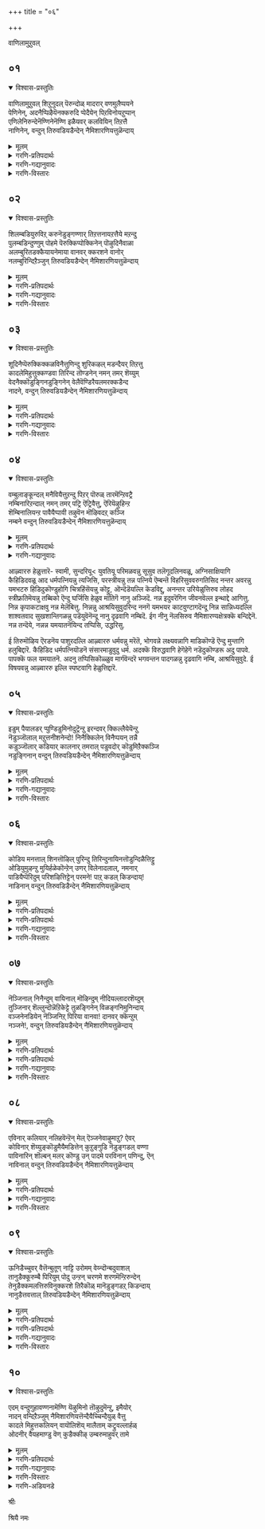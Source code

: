 +++
title = "०६"

+++

वाणिलामुऱुवल्

## ०१
<details open><summary>विश्वास-प्रस्तुतिः</summary>

वाणिलामुऱुवल् शिऱुनुदल् पॆरुन्दोळ् मादरार् वणमुलैप्पयने  
पेणिनेन्, अदनैप्पिऴैयॆनक्करुदि प्पेदैयेन् पिऱविनोयऱुप्पान्  
एणिलेनिरुन्देनॆण्णिनेनॆण्णि इळैयवर् कलवियिन् तिऱत्तै  
नाणिनेन्, वन्दुन् तिरुवडियडैन्देन् नैमिशारणियत्तुळॆन्दाय्
</details>

<details><summary>मूलम्</summary>

वाणिलामुऱुवल् शिऱुनुदल् पॆरुन्दोळ् मादरार् वणमुलैप्पयने  
पेणिनेन्, अदनैप्पिऴैयॆनक्करुदि प्पेदैयेन् पिऱविनोयऱुप्पान्  
एणिलेनिरुन्देनॆण्णिनेनॆण्णि इळैयवर् कलवियिन् तिऱत्तै  
नाणिनेन्, वन्दुन् तिरुवडियडैन्देन् नैमिशारणियत्तुळॆन्दाय्
</details>

<details><summary>गरणि-प्रतिपदार्थः</summary>

वाळ्=प्रकाशदिन्द कूडिद, निला=बॆळदिङ्गळ हागॆ, मुऱुवल्=मुसिनगुवन्नू, शिऱु=सॊबगिन\(तेजस्सिनिन्द कूडिद\) नुदल्=हणॆयन्नू, पॆरु=नीळवाद, तोळ्=तोळन्नू उळ्ळ, मादरार्=स्त्रीयर, वनम् मुलै=सॊगसाद मॊलॆय, पयने=प्रयोजनवन्ने, पेणिनेन्=आशिसिदॆनु\(आश्रयिसिदॆनु\), अदनै=अदन्नु, पिऴै=पाप, ऎन=ऎन्दु, करुदि=तिळिदू, पेदैयेन्=बुद्धिकॆट्टवनादॆ, पिऱवि=हुट्टिन, नोय्=यातनॆ\(सङ्कट\)यन्नु, अऱिप्पान्=अरितुकॊळ्ळुव, एण् इलेन्=अभिप्रायवे इल्लदवनागि, इरुन्देन्=इद्दॆ, ऎण्णिनेन्=योचिसिदॆनु, ऎण्णि=योचिसि तिळिदु, इळैयवर्=युवतियर, कलवियिन्=कूडिकॆय, तिऱत्तै=विषयवन्ने, नाणिनेन्=तॊरॆदॆनु, वन्दु=बन्दु, उन् तिरुवडि=निन्न पादगळन्नु, अडैन्देन्=सेरिदॆनु, नैमिशारणियत्तुळ्=नैमिशारण्यदल्लिरुव, ऎन्दाय्=नन्न तन्दॆये.
</details>

<details><summary>गरणि-गद्यानुवादः</summary>

प्रकाशमानवाद बॆळदिङ्गळिनन्तिरुव मुसिनगुवन्नू तेजस्सिनिन्द कूडिद हणॆयन्नू निडिदाद तोळुगळन्नू उळ्ळ स्त्रीयर अन्दवाद मॊलॆगळ प्रयोजनवन्ने आशिसि\(आश्रयिसि\)दॆनु. अदन्नु पापवॆन्दु तिळिदू बुद्धिकॆट्टवनादॆ. हुट्टिन सङ्कटवन्नु अरितुकॊळ्ळुव अभिप्रायवन्ने\(आलोचनॆयन्ने\) इल्लदवनागिद्दॆ. योचिसिदॆ. योचिसि तिळिदु युवतियर कूडिकॆयॆम्ब विषयवन्ने तळ्ळिहाकिदॆनु. बन्दु निन्न पादगळन्नुसेरिदॆनु, नैमिशारण्यदल्लिरुव नन्न तन्दॆये\! \(१\)
</details>

<details><summary>गरणि-विस्तारः</summary>

सर्वेश्वरन दिव्यसुन्दरवाद अर्चास्वरूपवन्नु आऴ्वाररु बदरिकश्रमदल्लि

कण्तुम्ब नोडि हॊगळि आनन्दिसिद बळिक अवरु अल्लिन्द नैमिशारण्य क्षेत्रक्कॆ बन्दिद्दारॆ. नैमिशारण्यक्शेत्रवॆम्बुदु उत्तरभारतदल्लि सुप्रसिद्धवाद ऒन्दु यात्रास्थळ. अदु पुराणप्रसिद्धवादद्दु. हिन्दॆ ऒन्दु कालदल्लि ऋषिगळु तम्म तपस्सिगॆ योग्यवाद क्षेत्रवॊन्दन्नु भूलोकदल्लि तिळिसॆन्दु चतुर्मुखब्रह्मनन्नु केळिकॊण्डरन्तॆ. ब्रह्मदेवनु ऒन्दु दर्भॆहुल्लन्नु ऎत्तिकॊण्डु, अदन्नु चक्रदन्तॆ सुत्ति, अदन्नु उरुळबिट्टु “आ दर्भॆय चक्र याव प्रदेशदल्लि उरुळदॆ बीळुवुदो अदे नीवु केळुवन्थ योग्यवाद स्थळ”ऎन्दनन्तॆ. आ दर्भॆय चक्र “नेमि” उरुळुत्ता होगि कडॆगॆ हिमालयद तप्पलिनल्लि दट्टवाद अरण्यदल्लि ऒन्दॆडॆ उरुळदॆबिद्दितन्तॆ. ऋषिगळु अदन्नु कण्डु तमगॆ तपोयोग्यवाद स्थळवॊन्दु भूतलदल्लि दॊरॆयितल्ला ऎन्दु हर्षिसिदरन्तॆ. अदे नैमिशारण्य-नेमियिन्द गुरुतिसलाद अरण्य\! ऋषिगळु तपस्सु माडुव पवित्रस्थळवागि, आध्यात्मिकक्कॆ परिशुद्धवाद वातावरणवन्नु पडॆद अल्लि सर्वेश्वरने बन्दु, भक्तजनोद्धारक्कागि नॆलसिदनन्तॆ\! हीगॆ क्षेत्रद महिमॆ\!

भगवन्तन कृपाकटाक्षद हॊरतु मनुष्यनु विषयासक्तियिन्द तन्न मनस्सन्नु आत्मोद्धारद कडॆगॆ तिरुगिसलु साध्यविल्ल. आऴ्वाररिगॆ याव सन्दर्भदल्लि भगवत्कटाक्ष लभिसितॆम्बुदर बगॆगॆ अवरन्नु कुरित ऒन्दु तनियल्लि विवरिसलागिदॆ. आऴ्वाररु तम्म हिन्दिन जीवनवन्ने कण्णमुन्दॆ काणुत्ता, करुणामयनाद भगवन्तनु तमगॆ दॊरकिसिकॊट्ट सन्मार्गक्कागि तम्म हृदयान्तरालदिन्द उक्किबरुव कृतज्ञतॆयन्नु ई पाशुरदल्लि तोडिकॊळ्ळुत्तिद्दारॆ.

आऴ्वाररु हेळुत्तारॆ- नैमिशारण्य क्षेत्रदल्लि नॆलसिरुव नन्न तन्दॆये, इदुवरॆगॆ नन्न बाळन्नु नानु हेगॆ नडसिदॆ ऎन्दु नॆनॆदु ननगॆ परितापवागुत्तदॆ. सुन्दरियरू युवतियरू आद स्त्रीयर सङ्गवन्ने बयसि, अवर नडूवॆये कालकळॆदॆ. अवर आह्लादकरवाद मुगुळ्नगॆयन्नू वर्चस्सिन अवर मुखवन्नू निडिदाद अवर तोळुगळन्नू अन्दवाद अवर स्तनगळन्नू आशिसि, अवुगळन्ने आश्रयिसिदॆ. अवर सङ्गद हॊरतु बाळिनल्लि बेरॆ याव प्रयोजनवूइल्लवॆन्दू अदॊन्दे परमपुरुषार्थवॆन्दू बगॆदिद्दॆ. हीगॆ हलवारु वर्षगळ नन्न आयुस्सन्नु कळॆद बळिक, नानु नडसुव जीवनदल्लि हुरुळिल्लवॆन्दू, अदु पापकार्यवॆन्दू, नरकक्कॆ अदु दारियागुवुदॆन्दू ननगॆ तिळिवळिकॆ बन्दु. आदरेनु? विषयासक्तिय प्रभाववे नन्न मेलॆ प्रबलवागिद्दद्दरिन्द नानु बुद्धिकॆट्टवनादॆ. इहसंसारदल्लि बिद्दुतॊळलाडिदॆ. संसारवॆम्बुदक्कॆ कॊनॆयिल्लवॆन्दू अदु ऒड्डुव हुट्टुसावुगळिगॆ मितियिल्लवॆन्दू ननगॆ योचनॆ बरलिल्ल. हेगो, ऒन्दु बारि नन्न मनदल्लि योचनॆ हरियितु. अदन्नु कुरितु, निन्न कृपॆयिन्द योचिसतॊडगिदॆ. विषयसुखक्किन्तलू हॆच्चिन पुरुषार्थवॊन्दिदॆ ऎन्दु अरिवायितु. भगवन्तनन्नु अनन्यवागि आश्रयिसि, अवन पादसेवॆगागि हातॊरॆयुवुदरिन्द अदन्नु साधिसबहुदॆन्दु ननगॆ ज्ञानोदयवायितु. आ कूडले नानु युवतियर सहवासवन्नु तुच्छीकरिसिदॆ. नन्न मनस्सिनिन्दले आ विषयवन्नु कित्तॊगॆदॆ. निन्न पादगळन्नु अरसुत्ता, इल्लिगॆ ई नैमिशारण्यक्षेत्रक्कॆ बन्दु सेरिदॆ. निन्न दिव्यपादगळन्नु कण्डुकॊण्डॆ. स्वामी, नन्न तन्दॆये नैमिशारण्यदल्लि नॆलसिरुववने, नीनु नन्नन्नु उद्धरिसु.
</details>

## ०२
<details open><summary>विश्वास-प्रस्तुतिः</summary>

शिलम्बडियुरुविऱ् करुनॆडुङ्गण्णार् तिऱत्तनायऱत्तैये मऱन्दु  
पुलम्बडिन्दुण्णुम् पोहमे पॆरुक्किप्पोक्किनेन् पॊऴुदिनैवाळा  
अलम्बुरितडक्कैयायनेमाया वानवर् क्करशने वानोर्  
नलम्बुरिन्दिऱैञ्जुन् तिरुवडियडैन्देन् नैमिशारणियत्तुळॆन्दाय्
</details>

<details><summary>मूलम्</summary>

शिलम्बडियुरुविऱ् करुनॆडुङ्गण्णार् तिऱत्तनायऱत्तैये मऱन्दु  
पुलम्बडिन्दुण्णुम् पोहमे पॆरुक्किप्पोक्किनेन् पॊऴुदिनैवाळा  
अलम्बुरितडक्कैयायनेमाया वानवर् क्करशने वानोर्  
नलम्बुरिन्दिऱैञ्जुन् तिरुवडियडैन्देन् नैमिशारणियत्तुळॆन्दाय्
</details>

<details><summary>गरणि-प्रतिपदार्थः</summary>

शिलम्बु=गॆज्जॆगळन्नु धरिसिरुव, अडि=कालुगळ, उरुविन्=रूपसौन्दर्यदवराद, करु=कप्पगॆ, नॆडु=दीर्घवाद, विशालवाद, कण्णार्=कण्णुगळवर, तिऴत्तिन् आय्=विषयदल्लिये आसक्तनागि, अऱत्तैये=धर्मवन्ने, मऱन्दु=मरॆतु, पुलन्=इन्द्रियगळु, पडिन्दु=तङ्गिद्दु, उण्णुम्=अनुभविसुव, पोहमे=भोगवन्ने, पॆरुक्कि=हॆच्चिसिकॊण्डु, पॊऴुदिनै=दिनगळन्नु, वाळा=बाळबारद हागॆ, पोक्किनेन्=व्यर्थवागि कळॆदॆनु, अलम्=तृप्तियन्नु, पुरि=उण्टुमाडुव, तड कै=विशालवाद दॊड्ड कैगळुळ्ळ, आयने=गोपालने, माया=विस्मयकारकने, वानवर् क्कू=देवतॆगळिगॆ, अरशने=ऒडॆयने, वानोर्=अमररु, नलम्=भक्तियन्नु, पुरिन्दु=कूडिकॊण्डु, इऱैञ्जु=स्तुतिसि पूजिसुव, उन्=निन्न, तिरुवडि=पवित्रवाद पादगळन्नु, अडैन्देन्=सेरिद्देनॆ, नैमिशारणियत्तु=नमिशारण्यदल्लिरुव , ऎन्दाय्=नन्न तन्दॆये.
</details>

<details><summary>गरणि-गद्यानुवादः</summary>

गॆज्जॆगळन्नु धरिसिद कालुगळ रूपसौन्दर्यदवराद कप्पगॆ विशालवाद कण्णुगळवर विषयदल्लिये आसक्तनागि धर्मवन्ने मरॆतु, इन्द्रियगळु तङ्गि अनुभविसुव भोगवन्ने हॆच्चिसिकॊण्डु बाळिन दिनगळन्नु बाळबारद रीतियल्लि व्यर्थवागि कळॆदॆनु. तृप्तियन्नुण्टु माडुव विशालवाद \(दॊड्ड\)कैगळुळ्ळ गोपालने, विस्मयकारकने, देवतॆगळ ऒडॆयने, अमररु भक्तियिन्द स्तुतिसि पूजिसुव निन्न पवित्रपादगळन्नु सेरिद्देनॆ, नैमिशारण्यदल्लिरुव नन्न तन्दॆये.\(२\)
</details>

<details><summary>गरणि-विस्तारः</summary>

आऴ्वाररु हेळुत्तारॆ- स्वामी, कालिनल्लि गॆज्जॆगळन्नु धरिसिरुव, विशालवाद करियकण्णुगळुळ्ळ रूपसियाद युवतियर मैचॆलुविगॆ मनसोतॆ. अवरल्लिये आसक्तनादॆ. ननगॆ बलुमुख्यवॆनिसिद आत्मोन्नतियन्नु मरॆतॆ. अदक्कागि नडसबेकादद्दन्नु नडसलिल्ल. नन्न धर्मवन्नु लक्षिसलिल्ल. इन्द्रियगळु तङ्गिरुव कडॆयॆल्ला नन्न मनस्सु तङ्गितु. अवु ऎळॆदुकॊण्डु होद दारियल्ले होदॆ. पापकार्यगळल्लिये निरतनादॆ. ई लोकद भोगद बाळनु दिनदिनक्कू हॆच्चिसिकॊण्डु होदॆ.

हीगॆ नडॆयबारद दारियल्लि नडॆयुत्ता, माडबारद्दन्नु माडुत्ता बाळिन बहळ कालवन्नु कॆलसक्कॆ बारद रीतियल्लि व्यर्थवागि कळॆदुबिट्टॆ. आ जीवनदिन्द ननगॆ तृप्तियू बरलिल्ल. शान्तियू सिक्कलिल्ल. भगवन्त, निन्न कॊडुगै बहळ दॊड्डदु. निन्न नीडिकॆ अपारवादद्दु. तृप्तितरुवन्थाद्दु. नीनु जगद्रक्षकनाद गोपालनु.विस्मयकारकनु. निन्न मायॆ असदळवादद्दु. अरितुकॊळ्ळलु आगदॆ इरुवन्थाद्दु. नीनु देवाधिदेवनु. अमररॆल्लरू निन्नन्नु भक्तियिन्द स्तुतिसि पूजिसुव नैमिशारण्यक्षेत्रदल्लि निन्न पवित्रवाद पादगळन्नु ईग सेरिद्देनॆ. नन्न तन्दॆये, नन्नन्नु उद्धरिसु.
</details>

## ०३
<details open><summary>विश्वास-प्रस्तुतिः</summary>

शूदिनैप्पॆरुक्किक्कळविनैत्तुणिन्दु शुरिकऴल् मडन्दैयर् तिऱत्तु  
कादलेमिहुत्तुक्कण्डवा तिरिन्द तॊण्डनेन् नमन् तमर् शॆय्युम्  
वेदनैक्कॊडुङ्गिनडुङ्गिनेन् वेलैवॆण्डिरैयलमरक्कडैन्द  
नादने, वन्दुन् तिरुवडियडैन्देन् नैमिशारणियत्तुळॆन्दाय्
</details>

<details><summary>मूलम्</summary>

शूदिनैप्पॆरुक्किक्कळविनैत्तुणिन्दु शुरिकऴल् मडन्दैयर् तिऱत्तु  
कादलेमिहुत्तुक्कण्डवा तिरिन्द तॊण्डनेन् नमन् तमर् शॆय्युम्  
वेदनैक्कॊडुङ्गिनडुङ्गिनेन् वेलैवॆण्डिरैयलमरक्कडैन्द  
नादने, वन्दुन् तिरुवडियडैन्देन् नैमिशारणियत्तुळॆन्दाय्
</details>

<details><summary>गरणि-प्रतिपदार्थः</summary>

शूदिनै=जूजाटवन्नु, पॆरुक्कि=हॆच्चिसिकॊण्डु, कळविनै=कळ्ळतनदल्लि, तुणिन्दु=मुन्नुग्गि, शुरिकुऴल्=गुङ्गुरु कूदलिन, मडन्दैयर्=स्त्रीयर, तिऱत्तु=विषयदल्लि, कादले=प्रेमवन्ने, मिहुत्तु=हॆच्चागि बॆळसि, कण्ड आ=मनबन्दन्तॆ\(कण्डकण्ड हागॆ\), तिरिन्द=अलॆदाडिद, तॊण्डनेन्=गुलामनादॆ, नमन् तमर्=यमभटरु, शॆय्युम्=माडुव\(कॊडुव\), वेदनैक्कू=हिंसॆगळिगॆ, ऒडुङ्गि=कुग्गि, कृशवागि, नडुङ्गिनेन्-नडुगिदॆनु, वेलै=कडलिनल्लि, वॆळ् तिरै=बिळिय अलॆगळु, अलमर=कलकि होगुवन्तॆ, कडैन्द=कडॆद, तिरुवडि=दिव्यपादगळन्नु, अडैन्देन्=सेरिद्देनॆ, नैमिशारणियत्तु=नमिशारण्यदल्लिरुव , ऎन्दाय्=नन्न तन्दॆये.
</details>

<details><summary>गरणि-गद्यानुवादः</summary>

जूजुतनवन्नु हॆच्चिसिकॊण्डु, कळ्ळतनदल्लि मुन्नुग्गि, गुङ्गुरु कूदलिन स्त्रीयर विषयदल्लि प्रेमवन्ने बहळवागि बॆळसि, कण्डकण्ड हागॆ अलॆदाडिद गुलामनादॆ. यमभटरु कॊडुव हिंसॆगळिगॆ कुग्गि बडवागि नडुगिदॆ. कडलिनल्लि बिळिय अलॆगळु कलकि होगुवन्तॆ कडॆद स्वामिये, बन्दु निन्न दिव्यपादगळन्नु सेरिद्देनॆ, नैमिशारण्यदल्लि नॆलसिरुव नन्न तन्दॆये.\(३\)
</details>

<details><summary>गरणि-विस्तारः</summary>

आऴ्वाररु हेळुत्तारॆ- स्वामी, नानु इन्द्रियगळिगॆ आळागि अवुगळन्नु तणिसुवुदक्कागि अनेक कॆट्टकॆलसगळल्लि तॊडगिदॆ. जूजुगारनादॆ. कळ्ळतन माडिदॆ. स्त्री व्यामोहदल्लि सिक्किबिद्दॆ. ऒन्दर दॆसॆयिन्द इन्नॊन्दक्कॆ इळियबेकायितु.

ई ऎल्ल कॆट्टकॆलसगळ फलवागि नानु कडुपापियादॆ. यमभटर हिंसॆ ननगॆ तप्पदॆन्दु नानु योचिसिदागलॆल्ला नन्न देहवू मनस्सू कुग्गि बडवागि, नडुकवुन्तागुत्तित्तु. आदरेनु? निन्न कृपाकटाक्ष नन्नमेलॆ बीळुववरॆगॆ नानु नन्न कॆट्टकॆलसगळिन्द हिञ्जरियलिल्ल. स्वामि, नीनु परमकरुणाळु. निन्नन्नु आश्रयिसिद देवतॆगळन्नु अवर शत्रुगळाद असुररिन्द बिडिसुवुदक्कागि, समुद्रमथन माडिसिदॆ. अमृतवन्नु देवतॆगळिगॆ उणिसि, अवरन्नु अमररन्नागिसिदॆ. नैमिशारण्यदल्लि नॆलसिरुव नन्न तन्दॆये, निन्न दिव्यपादगळन्नु ईग सेरिद्देनॆ नन्नन्नु कैबिडदॆ उद्धरिसु प्रभू.
</details>

## ०४
<details open><summary>विश्वास-प्रस्तुतिः</summary>

वम्बुलाङ्कून्दल् मनैवियैत्तुऱन्दु पिऱर् पॊरुळ् तारमॆन्ऱिवट्रै  
नम्बिनारिऱन्दाल् नमन् तमर् पट्रि ऎट्रिवैत्तु, ऎरियॆऴुहिन्ऱ  
शॆम्बिनालियन्ऱ पावैयैप्पावी तऴुवॆन मॊऴिवदऱ् कञ्जि  
नम्बने वन्दुन् तिरुवडियडैन्देन् नैमिशारणियत्तुळॆन्दाय्
</details>

<details><summary>मूलम्</summary>

वम्बुलाङ्कून्दल् मनैवियैत्तुऱन्दु पिऱर् पॊरुळ् तारमॆन्ऱिवट्रै  
नम्बिनारिऱन्दाल् नमन् तमर् पट्रि ऎट्रिवैत्तु, ऎरियॆऴुहिन्ऱ  
शॆम्बिनालियन्ऱ पावैयैप्पावी तऴुवॆन मॊऴिवदऱ् कञ्जि  
नम्बने वन्दुन् तिरुवडियडैन्देन् नैमिशारणियत्तुळॆन्दाय्
</details>

<details><summary>गरणि-प्रतिपदार्थः</summary>

वम्बु=परिमळवन्नु, उलाम्=हरडुव, कून्दल्=तलॆगूदलिन, मनैवियै=धर्मपत्नियन्नु, तुऱन्दु=तॊरॆदु, पिऱर्=इतरर\(बेरॊब्बर\) पॊरुळ्=वस्तुवाद, स्वत्ताद, तारम्=पत्नियन्नु \(तन्न पत्नि\), ऎन्ऱु=ऎन्दु, इवट्रै=इवुगळन्नु, नम्बिनार्=नम्बिदवरु, इऱन्दाल्=मरणिसिदरॆ, नमन् तमर्=यमभटरु, पट्रि=हिडिदुकॊण्डु, ऎट्रि=हिंसॆपडिसि, वैत्तु=ऒन्दॆडॆ इट्टुकॊण्डु, पावी=पापिये, शॆम्बिनाल्=लोहदिन्द \(ताम्रदिन्द\) इयन्ऱ=माडल्पट्ट, ऎरि ऎऴुहिन्ऱ=उरियेळुत्तिरुव, पावैयै=स्त्रीफ्रतिमॆयन्नु, तऴुवु-आलिङ्गिसिको, ऎन=ऎन्दु, मॊऴिवदऱ् कु=ऎन्दु हेळुव मातिगॆ, अञ्जि=हॆदरि, नम्बने=नम्बतक्कवने, वन्दु=बन्दु, उन्=निन्न, तिरुवडि=दिव्यपादगळन्नु, अडैन्देन्=सेरिद्देनॆ, नैमिशारणियत्तु=नमिशारण्यदल्लिरुव , ऎन्दाय्=नन्न तन्दॆये.
</details>

<details><summary>गरणि-गद्यानुवादः</summary>

परिमळवन्नु हरडुव तलॆगूदलिन ध्रमपत्नियन्नु तॊरॆदु बेरॊब्बर स्वत्तादवळन्नु तन्न पत्नि ऎन्दु इवुगळन्नु नम्बिदवरु मरणिसिदरॆ, यमभटरु अवरन्नु हिडिदुकॊण्डु हिंसिसि, ऒन्दुकडॆयल्लिट्टुकॊण्डु “पापी, लोहदिन्द माडिरुव ई स्त्रीप्रतिमॆयन्नु आलिङ्गिसु”ऎन्दु हेळुव मातिगॆ अञ्जि, नम्बतक्कवने, बन्दु निन्न दिव्यपादगळन्न सेरिद्देनॆ, नैमिशारण्यदल्लिरुव नन्न तन्दॆये.\(४\)
</details>

आऴ्वाररु हेळुत्तारॆ- स्वामी, सुन्दरियू< युवतियू परिमळवन्नु सूसुव तलॆगूदलिनवळू, अग्निसाक्षियागि कैहिडिदवळू आद धर्मपत्नियन्नु त्यजिसि, परस्त्रीयन्नु तन्न पत्निये ऎम्बन्तॆ विहरिसुववरुगतिसिद नन्तर अवरन्नु यमभटरु हिडिदुकॊण्डुहोगि चित्रहिंसॆयन्नु कॊट्टु, ऒन्दॆडॆयल्लि कॆडविद्दु, अनन्तर उरियेळुत्तिरुव लोहद स्त्रीफ्रतिमॆयन्नु तब्बिको ऎन्दु घर्जिसि हेळुव मातिगॆ नानु अञ्जिदॆ. नन्न इदुवरॆगिन जीवनवॆल्ल इन्थाद्दे आगित्तु. निन्न कृपाकटाक्षवु नन्न मेलॆबित्तु. निन्नन्नु आश्रयिसुवुदरिन्द ननगॆ यमभयर काटवुण्टागदॆन्दू निन्न सान्निध्यदल्लि शाश्वतवाद सुखशान्तिगळन्नु पडॆयुवॆनॆन्दू नानु दृढवागि नम्बिदॆ. ईग नीनु नॆलसिरुव नैमिशारण्यक्षेत्रक्कॆ बन्दिद्देनॆ. नन्न तन्दॆये, नन्नन्न यमयातनॆयिन्द तप्पिसि, उद्धरिसु.

ई तिरुमॊऴिय ऎरडनॆय पाशुरदल्लि आऴ्वाररु धर्मवन्नु मरॆतॆ, भोगवन्ने लक्ष्यवन्नागि माडिकॊण्डॆ ऎन्दु मुन्तागि हलुबिद्दारॆ. कैहिडिद धर्मपत्नियॊडनॆ संसारमाडुवुदु धर्म. अदक्कॆ विरुद्धवागि हेगॆहेगॆ नडॆदुकॊण्डरू अदु पापवे. पापक्कॆ फल यमयातनॆ. अदनु तप्पिसिकॊळ्ळुव मार्गवॆन्दरॆ भगवन्तन पादगळन्नु दृढवागि नम्बि, आश्रयिसुवुदे. ई विषयवन्नु आऴ्वाररु इल्लि स्पष्टवागि हेळुत्तिद्दारॆ.

## ०५
<details open><summary>विश्वास-प्रस्तुतिः</summary>

इडुम् पैयालडर् प्पुण्डिडुमिनोदुट्रॆन्ऱु इरन्दवर् क्किल्लैयेयॆन्ऱु  
नॆडुञ्जॊलाल् मऱुत्तनीशनेन्दो\! निनैक्किलेन् विनैप्पयन् तन्नै  
कडुञ्जॊलार् कडियार् कालनार् तमराल् पडुवदोर् कॊडुमिऱैक्कञ्जि  
नडुङ्गिनान् वन्दुन् तिरुवडियडैन्देन् नैमिशारणियत्तुळॆन्दाय्
</details>

<details><summary>मूलम्</summary>

इडुम् पैयालडर् प्पुण्डिडुमिनोदुट्रॆन्ऱु इरन्दवर् क्किल्लैयेयॆन्ऱु  
नॆडुञ्जॊलाल् मऱुत्तनीशनेन्दो\! निनैक्किलेन् विनैप्पयन् तन्नै  
कडुञ्जॊलार् कडियार् कालनार् तमराल् पडुवदोर् कॊडुमिऱैक्कञ्जि  
नडुङ्गिनान् वन्दुन् तिरुवडियडैन्देन् नैमिशारणियत्तुळॆन्दाय्
</details>

<details><summary>गरणि-प्रतिपदार्थः</summary>

इडुम्बैयाल्=बडतनदिन्द, अडर् प्पुण्डु=कष्टगळन्नु अनुभविसि, इडुमिन्=नीडिरि, ओऎ=ओ\(अप्पा, अम्म\)तुट्रु= ऒन्दु कवळ अन्नवन्नु, ऎन्ऱु=ऎन्दु, इरन्दवर् क्कू=याचिसिदवरिगॆ, इल्लैये=इल्लवल्ला, ऎन्ऱु=ऎन्दु, नॆडु=उद्दनाद\(स्वरवन्नॆळॆदु\), शॊलाल्=मातिनिन्द, मऱुत्त=निराकरिसिद, नीशनेन् अन्दो=नीचनादॆनु, अय्यो, विनैपयन् तन्नै=पापकार्यगळन्नॆल्ल, निनैक्किलेन्=नॆनॆयले इल्ल, कडु=क्रूरवाद, शॊलार्=मातनाडुववराद, कडियार्=क्रूरकार्यवॆसगुववराद, कालनार्=यमधर्मन, तमराल्=भटरिन्द, पडुवदु=अनुभविसुव, ऒरु=ऒन्दु, कॊडु=कठिणवाद, मिऱैक्कू=चित्रहिंसॆगॆ, अञ्जि=हॆदरि, नडुङ्गि=नडुगि, नान्=नानु, वन्दु=बन्दु, उन्=निन्न, तिरुवडि=दिव्यपादगळन्नु, अडैन्देन्=सेरिद्देनॆ, नैमिशारणियत्तु=नमिशारण्यदल्लिरुव , ऎन्दाय्=नन्न तन्दॆये.
</details>

<details><summary>गरणि-गद्यानुवादः</summary>

बडतन्द कष्टगळन्नु अनुभविसि, “अप्पा अम्मा ऒन्दु कवळ अन्न नीडिरि”ऎन्दु याचिसिदवरिगॆ, “इल्लवल्ला”ऎन्दु उद्दनाद स्वरवन्नॆळॆदु हेळुव मातिनिन्द निराकरिसिद नीचनु नानु, अय्यो, नन्न पापकार्यगळन्नॆल्ला नॆनॆयले इल्ल. क्रूरवागि मातनाडुववराद यमनभटरिन्द अनुभविसुव कठिणवादॊन्दु चित्रहिंसॆगॆ हॆदरि, नडुगि, नानु बन्दु निन्न दिव्यपादगळन्नु सेरिद्देनॆ, नैमिशारण्यदल्लिरुव नन्न तन्दॆये.\(५\)
</details>

<details><summary>गरणि-विस्तारः</summary>

हिन्दिन पाशुरदल्लि, आऴ्वाररु परस्त्री परद्रव्यगळ विषयदल्लि तावु नडॆदुकॊण्ड बगॆयन्नू, ऎसगिद पापगळन्नू अवुगळ फलवागि यमभटरिन्द ऒदगबहुदाद क्रूरवर्तनॆयन्नू कुरितु हेळिकॊण्डरु. ई पाशुरदल्लि कडुकष्टवन्ननुभविसुव बडवरल्लि, निर्गतिकरल्लि करुणॆ तोरिसदॆ, अवरिगॆ ऒन्दु तुत्तु अन्नवन्नू कॊडदॆ, अवर आर्ततॆयन्नु नीगिसदॆ कठिणस्वभावदवरागि तावुहेगॆ नीचरागि वर्तिसिदरॆम्बुदन्नु अवरु हेळिकॊळ्ळुत्तिद्दारॆ. तम्म क्रूरवर्तनॆयिन्द तमगॆ ऒदगबहुदाद यमबाधॆगॆ अञ्जि,नडुगि, अवरु भगवन्तनल्लि मरॆहॊक्किद्दारॆ. तम्मन्नु यमयातनॆयिन्द तप्पिसबेकॆन्दु सद्गतियन्नु तमगॆ करुणिसि उद्धरिसबेकॆन्दू अवरु भगवन्तनन्नु बेडिकॊळ्ळुत्तारॆ.
</details>

## ०६
<details open><summary>विश्वास-प्रस्तुतिः</summary>

कोडिय मनत्ताल् शिनत्तॊऴिल् पुरिन्दु तिरिन्दुनायिनत्तॊडुन्दिळैत्तिट्टु  
ओडियुमुऴन्ऱु मुयिर्हळेकॊन्ऱेन् उणर् विलेनादलाल्, नमनार्  
पाडियैप्पॆरिदुम् परिशऴित्तिट्टेन् परमने\! पाऱ् कडल् किडन्दाय्\!  
नाडिनान् वन्दुन् तिरुवडिडैन्देन् नैमिशारणियत्तुळॆन्दाय्
</details>

<details><summary>मूलम्</summary>

कोडिय मनत्ताल् शिनत्तॊऴिल् पुरिन्दु तिरिन्दुनायिनत्तॊडुन्दिळैत्तिट्टु  
ओडियुमुऴन्ऱु मुयिर्हळेकॊन्ऱेन् उणर् विलेनादलाल्, नमनार्  
पाडियैप्पॆरिदुम् परिशऴित्तिट्टेन् परमने\! पाऱ् कडल् किडन्दाय्\!  
नाडिनान् वन्दुन् तिरुवडिडैन्देन् नैमिशारणियत्तुळॆन्दाय्
</details>

<details><summary>गरणि-प्रतिपदार्थः</summary>

कोडिय=वक्रवाद, मनत्ताल्=मनस्सिनिन्द, शिनम् तॊऴिल् पुरिन्दु=कोपद क्रूरकार्यगळन्नु माडि, तिरिन्दु=अलॆदाडि, नाय् इनत्तॊडु=नायि मॊदलाद क्रूर, दुष्ट जन्तुगळ कूटदल्लि, तिळैत्तिट्टु=हॊडॆदाटवन्ननुभविसि, ओडियुम्=इत्त अत्त ओडाडियू, उऴन्ऱुम्=अलॆदाडियू, तिरुगाडियू, उयिर् हळे=जीवगळन्ने, कॊन्ऱेन्=कॊन्दुहाकिदॆ, उणर् वु=विवेक, इलेन्=इल्लदवनागिद्देनॆ, आदलाल्=आद्दरिन्द, नमनार्=यमनवर, पाडियै=पट्टणद, पॆरिदुम्=विशेषवागि, परिशु=स्वभाववन्नु, अऴित्तिट्टेन्=करुणॆयुळ्ळद्दॆ, परमने=परमपुरुषने, पाल् कडल् किडन्दाय्=पाल्गडिनल्लि पवडिसिरुववने, नाडि=हुडुकाडि, नान्=नानु, वन्दु=बन्दु, उन्=निन्न,
</details>

<details><summary>गरणि-प्रतिपदार्थः</summary>

तिरुवडि=दिव्यपादगळन्नु, अडैन्देन्=सेरिद्देनॆ, नैमिशारणियत्तु=नमिशारण्यदल्लिरुव , ऎन्दाय्=नन्न तन्दॆये.
</details>

<details><summary>गरणि-गद्यानुवादः</summary>

कॆट्ट\(वक्रवाद\)मनस्सिनिन्द कोपदिन्द कूडिद क्रूरकार्यगळन्नु माडि, नायि मॊदलाद दुष्टजन्तुगळ कूटदल्लिद्दु, हॊडॆदाटवन्नु अनुभविसि, ऎल्लॆल्लियू ओडाडि, अलॆदाडि, प्राणिगळन्नु कॊन्दुहाकिदॆ. विवेकविल्लदवनादॆ. आद्दरिन्द, यमपट्टणद स्वभाववन्ने हॆच्चु करुणाजनकवॆनिसिदॆ. परमपुरुषने पाल्गडिनल्लि पवडिसिरुववने, नानु बहळवागि हुडुकाडि बन्दु निन्न दिव्यपादगळन्नु सेरिद्देनॆ, नैमिशारण्यदल्लि नॆलसिरुव नन्न तन्दॆये.\(६\)
</details>

<details><summary>गरणि-विस्तारः</summary>

आऴ्वाररु हेळुत्तारॆ- स्वामी, परमपुरुषने, श्रीमन्नारायणने, \(क्षीरसागर शयनने\), इदुवरॆगिन नन्न जीवनदल्लि नानु बलुकीळु मनुष्यनन्तॆ वर्तिसिदॆ. कोप,द्वेष, आशॆगळिगॆ आळागि क्रूरकार्यगळल्लिये तॊडगिद्दॆ. नायिये मुन्ताद दुष्टप्राणिगळ कूटदल्लि सेरिकॊण्डु अवुगळ नडतॆयन्नू स्वभाववन्नू बहुमट्टिगॆ अनुवर्तिसिदॆ. अवुगळन्तॆये इतरर मेलॆबिद्दु हॊडॆदाडिदॆ. नन्न इष्टबन्दन्तॆ कण्डकण्ड कडॆयॆल्ला ओडाडि, अलॆदाडि,बेटॆयाडि, प्राणिगळन्नु कॊन्दुहाकिदॆ. विवेकविल्लदवनागि कडुक्रूरकर्मियादॆ. ई नन्न जीवनवॆम्बुदन्नु यमपट्टणद जीवनक्कॆ होलिसिदाग,यमपट्टणदल्लि सहजवागि नडॆयुव क्रूरकर्मगळे, नन्न कॆलसगळिगिन्त करुणापूर्णवॆन्दु तोरिबरुत्तदॆ. स्वामी, निन्न कृपाकटाक्षदिन्द नानु हुडुकाडि बन्दु निन्न दिव्यपादगळन्नु सेरिद्देनॆ. नैमिशारण्यदल्लिरुव नन्न तन्दॆये, नीचनाद नन्नन्नु उद्धरिसु.
</details>

## ०७
<details open><summary>विश्वास-प्रस्तुतिः</summary>

नॆञ्जिनाल् निनैन्दुम् वायिनाल् मॊऴिन्दुम् नीदियल्लादरशॆय्दुम्  
तुञ्जिनार् शॆल्लुन्दॊन्नॆऱिकेट्टे तुळङ्गिनेन् विळङ्गनिमुनिन्दाय्  
वञ्जनेनडियेन् नॆञ्जिनिऱ् पिरिया वानवा\! दानवर् क्कॆन्ऱुम्  
नञ्जने\!, वन्दुन् तिरुवडियडैन्देन् नैमिशारणियत्तुळॆन्दाय्
</details>

<details><summary>मूलम्</summary>

नॆञ्जिनाल् निनैन्दुम् वायिनाल् मॊऴिन्दुम् नीदियल्लादरशॆय्दुम्  
तुञ्जिनार् शॆल्लुन्दॊन्नॆऱिकेट्टे तुळङ्गिनेन् विळङ्गनिमुनिन्दाय्  
वञ्जनेनडियेन् नॆञ्जिनिऱ् पिरिया वानवा\! दानवर् क्कॆन्ऱुम्  
नञ्जने\!, वन्दुन् तिरुवडियडैन्देन् नैमिशारणियत्तुळॆन्दाय्
</details>

<details><summary>गरणि-प्रतिपदार्थः</summary>

नॆञ्जिनाल्=मनस्सिनल्लि, निनैन्दुम्=नॆनॆदू, वायिनाल्=बायल्लि, मॊऴिन्दुम्=आडियू, नीति अल्लादन=नीतियल्लद्दन्नु,शॆय्दुम्=माडियू, तुञ्जिनार्=मडिदवरु, शॆल्लुम्=होगुव, तॊल् नॆऱि=हिन्दिनिन्द बन्द, पुरातनवाद, मार्गवन्नु, केट्टे=केळिये, तुळञ्जिनेन्=नडुगिदॆनु, विळङ्गनि=बेलद हण्णिन मेलॆ, मुनिन्दाय्=कोपगॊण्डवने
</details>

<details><summary>गरणि-प्रतिपदार्थः</summary>

वञ्जनेन्=वञ्चकनादॆनु, अडियेन्=दासनाद नानु, नॆञ्जिनिल्=मनस्सिनिन्द, पिरिया=बेर्पडद, वानवा=देवने, दानवर् क्कू=दानवरिगॆ, ऎन्ऱुम्=ऎल्ल कालक्कू, नञ्जने=विषप्रायने, \(मृत्युवे\), वन्दु=बन्दु, उन्=निन्न, तिरुवडि=दिव्यपादगळन्नु, अडैन्देन्=सेरिद्देनॆ, नैमिशारणियत्तु=नमिशारण्यदल्लिरुव , ऎन्दाय्=नन्न तन्दॆये.
</details>

<details><summary>गरणि-गद्यानुवादः</summary>

नीतियल्लद्दन्नु मनस्सिनल्लि नॆनॆदु, बायल्लि आडि, माडि मडिदवरु होगुव पुरातनवाद मार्गवन्नु केळिये नडुगिदॆनु बेलद हण्णिन मेलॆ मुनिदवने, दासनाद नानु वञ्चकनागिद्देनॆ. मनस्सिनिन्द बेर्पडद देवने, दानवरिगॆ ऎल्ल कालक्कू मृत्युवे, बन्दु निन्न दिव्यपादगळन्नु सेरिद्देनॆ, नैमिशारण्यदल्लिरुव नन्न तन्दॆये. \(८\)
</details>

<details><summary>गरणि-विस्तारः</summary>

मनुष्यनु गतिसिद बळिक अवन\(ऎन्दरॆ जीवन\)मुन्दिन यात्रॆयन्नु नडसलु ऎरडुमार्गगळिवॆ ऎन्दु वर्णिसलागिदॆ. ऒम्दुमार्ग बॆळकिन मार्ग. अर्चिरादि मार्ग. इन्नॊन्दु कत्तलॆय मार्ग-धूम्रादि मार्ग. बॆळकिन मार्गवन्नु हिडियुववरु सत्कर्मिगळाद ऒळ्ळॆय जन. आ मार्गवन्नु हिडिदु अवरु स्वर्गादि मेलण लोकगळन्नु सेरुत्तारॆ. दुष्टरु, वञ्चकरु, अनीतिवन्तरु कायावाचा मनसा भिन्नभिन्नवागि नडॆदुकॊळ्ळुववरु होगुवुदु कत्तलु मार्गदल्लिये. अदु अवरन्नु यमपुरिगॆ, अल्लिय चित्रहिंसॆगळन्नु अनुभविसुवुदक्कागि, कॊण्डॊय्युत्तदॆ. इदु पुरातनकालदिन्दलू मरणिसिदवरु अनुसरिसुव मार्ग.

भगवन्तनन्नु अवन गुणस्वभावगळिगॆ अनुगुणवागि आऴ्वाररु ई पाशुरदल्लि सम्बोधिसिद्दारॆ.

“बेलद हण्णिन मेलॆ मुनिदवनु”-भगवन्त श्रीकृष्णावतारदल्लि नडसिद प्रसङ्गवॊन्दन्नु नॆनपिगॆ तरुवुदु इदु. कृष्णनन्नु हेगादरू माडि कॊल्लिसबेकॆन्दु कंसनु अनेक यत्नगळन्नु नडसिदनु. वत्सासुर मत्तु कपित्थासुर ऎम्ब इब्बरु राक्षसरु करुविन मत्तु बेलदहण्णिन रूपगळन्नु तळॆदरु. करुगळन्नु मेयिसुव गोवळबालकर जॊतॆयल्लि बालकृष्णनु काडिगॆ बरुवनॆन्दू आग अवनन्नु कॊल्लुवुदॆन्दू हवणिसिद्दरु. बालकृष्णनु अवर दुष्ट हवणिकॆयन्नु कण्डुकॊण्डनु. कूडले, करुविन रूपदवनन्नु हिडिदु गिरगिरनॆ तिरुगिसि, हत्तिरदल्लिद्द बेलद मरद मेलक्कॆ बीसि ऎसॆदनु. अदरिन्द वत्सासुरनू सत्तनु. बेलद हण्णिन रूपदवनागिद्द कपित्थासुरनु सत्तनु. दुष्टरन्नु शिक्षिसुवुदे भगवन्तन कॆलस.

भगवन्तनु प्रतियॊन्दु जीवन अन्तरङ्गदल्लि नॆलसिरुत्तानॆ. अवनु माडुवुदक्कॆल्ल साक्षियागि इरुत्तानॆ.आद्दरिन्द ऎल्लर अन्तरङ्गदिन्द बेर्पडदॆ इरुववनु भगवन्त.

परमपददल्लि अमररिगॆ निर्वाहकनागि आश्रितनागि इरुववनु भगवन्त. आद्दरिन्द अवनु “वानवा”- अमरर देवनु.

आऴ्वाररु हेळुत्तारॆ- भगवन्त, मनस्सु मातु मैगळाद त्रिकरणगळिन्दलू सदा अनीतिय विषयगळन्ने चिन्तिसुत्ता, आडुत्ता, माडुत्ता, बाळिद अनीतिवन्तराद पापिगळु मरण हॊन्दिद बळिक होगुव पुरातनवाद मृत्युमार्गद विवरणॆयन्नु केळिये ननगॆ नडुकबन्तु. नन्न आत्मोद्धारवन्नु कुरितु स्वल्पवू गमनिसलिल्ल. दुष्टरन्नु निग्रहिसुव देवने, नानू आत्मवञ्चकनादॆ. दामवर मृत्युवे, ऎल्लर अन्तरङ्गदिन्द बेर्पडलारद साक्षिस्वरूपने

ई नैमिशारण्यक्षेत्रक्कॆ बन्दु, निन्न दिव्यपादगळन्नु सेरिद्देनॆ. नन्न तन्दॆये नन्नन्नु उद्धरिसु.
</details>

## ०८
<details open><summary>विश्वास-प्रस्तुतिः</summary>

एविनार् कलियार् नलिहवॆन्ऱॆन् मेल् ऎञ्जनेवाऴुमाऱु? ऐवर्  
कोविनार् शॆय्युङ्कॊडुमैयैमडित्तेन् कुऱुङ्गुडि नॆडुङ्गडल् वण्णा  
पाविनारिन् शॊल्बन् मलर् कॊण्डु उन् पादमे परविनान् पणिन्दु, ऎन्  
नाविनाल् वन्दुन् तिरुवडियडैन्देन् नैमिशारणियत्तुळॆन्दाय्
</details>

<details><summary>मूलम्</summary>

एविनार् कलियार् नलिहवॆन्ऱॆन् मेल् ऎञ्जनेवाऴुमाऱु? ऐवर्  
कोविनार् शॆय्युङ्कॊडुमैयैमडित्तेन् कुऱुङ्गुडि नॆडुङ्गडल् वण्णा  
पाविनारिन् शॊल्बन् मलर् कॊण्डु उन् पादमे परविनान् पणिन्दु, ऎन्  
नाविनाल् वन्दुन् तिरुवडियडैन्देन् नैमिशारणियत्तुळॆन्दाय्
</details>

<details><summary>गरणि-प्रतिपदार्थः</summary>

कलियार्=दुर्गुणगळु, एविनार्=प्राबल्य नडसिदवु, नलिह=यातनॆयन्नु अनुभविसलि, ऎन्ऱु=ऎन्दु, ऎन् मेल्=नन्न मेलॆ, ऎञ्जने-याव रीतियल्लि, वाऴुम्=बदुकुव, बाळुव, आऱु=मार्ग, ऐवर्=ऐवरु कोविनार्-शत्रुगळु, शॆय्युम्=माडुव, कॊडुमैयै=अनीति कार्यगळन्नु ,मडित्तेन्=निग्रहिसिद्देनॆ, कुऱुङ्गुडि=तिरुक्कुरुङ्गुडि क्षेत्रदल्लिरुव, नॆडु=विशालवाद, कडल्=कडलिन, वण्णा-बण्णदवने, पा=कवितॆय, इन्=माधुर्य, आर्=तुम्बिद, शॊल्बन्=मातुगळिन्द आद, मलर्=पुष्पगळन्नु, कॊण्डु=तॆगॆदुकॊण्डु, उन्=निन्न, पादमे=तिरुवडिगळन्ने, ऎन्=नन्न, नाविनाल्=नालगॆयिन्द, परवि=हॊगळि , स्तुतिसि, पणिन्दु=नम्रनागि, नान् वन्दु=नानु बन्दु, उन्=निन्न, तिरुवडि=दिव्यपादगळन्नु, अडैन्देन्=सेरिद्देनॆ, नैमिशारणियत्तु=नमिशारण्यदल्लिरुव , ऎन्दाय्=नन्न तन्दॆये.
</details>

<details><summary>गरणि-गद्यानुवादः</summary>

कलिय दुर्गुणगळु नानु सङ्कटदिन्द नलुगबेकॆन्दु, नन्न मेलॆ प्राबल्य नडसिदवु, नानु हेगॆ बदुकुवुदु? ऐवरु शत्रुगळु नडसुव अनीतिय कॆलसगळन्नु नानु निग्रहिसिद्देनॆ. तिरुक्कुरुङ्गुडि क्षेत्रदल्लिरुव विशालवाद कडलवण्णने, माधुर्यदिन्द कूडिद कवितॆय मातुगळॆम्ब हूगळन्नु तॆगॆदुकॊण्डु\(ऎत्तिकॊण्डु\)नन्न नालगॆयिन्द निन्न पादगळन्ने स्तुतिसुत्ता नम्रनागि बन्दु निन्न तिरुवडिगळन्नु सेरिद्देनॆ, नैमिशारण्यदल्लि नॆलॆसिरुव नन्न तन्दॆये.\(८\)
</details>

<details><summary>गरणि-विस्तारः</summary>

ई पाशुरदल्लि आऴ्वाररु “ऎञ्जने वाऴुमाऱु?- ऎम्ब मुख्यप्रश्नॆयन्नु ऎत्तिकॊण्डिद्दारॆ. उज्जीवनक्कॆन्दु बाळुवुदु हेगॆ? यावुदु मनुष्यनन्नु उत्तमगॊळिसुव बाळु?

आऴ्वाररु हेळुत्तारॆ-”आशॆ,कोप,द्वेषगळु स्वार्थसाधनॆय कलियुगद दुर्गुणगळु.

स्वामी, कडलवण्णने, अवुगळु इदुवरॆगॆ नन्न मेलॆ प्राबल्यवन्नु नडसिदवु. नन्नन्नु कीळु पशुवन्नागिसिदवु. अवुगळ हिडितदिन्द नानु बिडिसिकॊळ्ळुव बगॆ हेगॆ? नन्न आत्मोद्धारवॆन्तु? पञ्चेन्द्रियगळॆम्ब नन्न ऐवरु शत्रुगळु नडसुव अनीतिय कॆलसगळिगॆ निन्न कृपाकटाक्षदिन्द तडॆ हाकिद्देनॆ. माधुर्य पूर्णवाद कवितॆयन्नु रचिसि आ पुष्प्गळन्नु समर्पिसुवन्तॆ नन्न नालगॆयिन्द निन्न तिरुवडिगळन्नु स्तुतिसुत्ता, विनीतनागि निन्न दिव्यपादगळन्नु सेरिद्देनॆ. नैमिशारण्यदल्लि नॆलसिरुव नन्न तन्दॆये, नन्नन्नु अनुग्रहिसु.

आशॆ,कोप,द्वेषगळु मेलुगैयागि मनुष्यनन्नु तम्म वश माडिकॊण्डु, तम्म प्राबल्यवन्नु नडसुत्तिरुववरॆगॆ अवन बाळु उत्तमगॊळ्ळुवुदिल्ल. अवुगळिगॆ नॆरवागुव इन्द्रियगळन्नु मॊदलु स्वाधीनक्कॆ तन्दुकॊण्डरॆ, अवु तावागि अडगुववु, भगवन्तन कृपॆगागि कातरपडुववनु माडबेकाद मॊदल कर्तव्यवे इन्द्रिय निग्रह मत्तु मनोनिग्रह. भगवत्कृपॆयिन्द अवु साध्यवागि, अवन जीवन शुद्धवागुवुदु. इन्द्रियगळु अवन अधीनवागि अवनु भगवन्तनल्लि भक्तिमाडुवुदक्कॆ ऒत्तासॆ कॊडुवुवु. भगवन्तनन्नु मनसार चिन्तिसुवन्तॆयू बायितुम्ब हॊगळुवन्तॆयू भक्तियकॆलसगळन्नु माडुवन्तॆयू आगुवुदु. अल्लिन्दाचॆगॆ पारमार्थिक जीवन सुगमवागुत्तदॆ.

तिरुक्कुरुङ्गुडि ऎम्बुदु “दक्षिणभारतद ऒन्दु पुण्यक्षेत्र. आऴ्वाररु अदन्नु स्मरिसिकॊळ्ळुत्तिद्दारॆ.
</details>

## ०९
<details open><summary>विश्वास-प्रस्तुतिः</summary>

ऊनिडैच्चुवर् वैत्तॆन्बुतूण् नाट्टि उरोमम् वेय्न्दॊन्बदुवाशल्  
तानुडैक्कूरुम्बै पिरियुम् पोदु उन्ऱन् चरणमे शरणमॆन्ऱिरुन्देन्  
तेनुडैक्कमलत्तिरुविनुक्करशे तिरैकॊळ् मानॆडुङ्गडऱ् किडन्दाय्  
नानुडैत्तवत्ताल् तिरुवडियडैन्देन् नैमिशारणियत्तुळॆन्दाय्
</details>

<details><summary>मूलम्</summary>

ऊनिडैच्चुवर् वैत्तॆन्बुतूण् नाट्टि उरोमम् वेय्न्दॊन्बदुवाशल्  
तानुडैक्कूरुम्बै पिरियुम् पोदु उन्ऱन् चरणमे शरणमॆन्ऱिरुन्देन्  
तेनुडैक्कमलत्तिरुविनुक्करशे तिरैकॊळ् मानॆडुङ्गडऱ् किडन्दाय्  
नानुडैत्तवत्ताल् तिरुवडियडैन्देन् नैमिशारणियत्तुळॆन्दाय्
</details>

<details><summary>गरणि-प्रतिपदार्थः</summary>

ऊन्=मांसवन्नु, इडै=नडुनडुवॆ, शुवर्=गोडॆयागि, वैत्तु=इट्टु, कट्टि, ऎन्बु=ऎलुबुगळन्नु, तूण्=कम्बवागि, नाट्टि=नॆट्टु उरोमम्=रोमगळिन्द, वेय्न्दु=मेलॆ मुच्चि, ऒन्बदु=ऒम्बत्तु, वाशल् तान्=बागिलुगळन्नु, उडै=उळ्ळ, कुरुम्बै=कुटीरवन्नु, गुडिसिलन्नु, पिरियुम् पोदु=बिट्टुहोगुव समयदल्लि, उन् तन्=निन्न, चरणमे=तिरुवडिगळे, शरणम्=रक्षणॆ, ऎन्ऱु=ऎन्दु, इरुन्देन्-इद्देनॆ,
</details>

<details><summary>गरणि-प्रतिपदार्थः</summary>

तेन् उडै=जेनु तुम्बिद, कमलम्=कमलद, तिरुविनुक्कू-श्रीदेविगॆ, अरशे=ऒडॆयने, तिरैकॊळ्=अलॆगळु तुम्बिरुव, मा-महा दॊड्ड, नॆडु=विशालवाद, कडल्=कडलल्लि, किडन्दाय्=पवडिसिरुववने, नान् उडै=नन्नदे आद, तवत्ताल्=तपस्सिनिन्द, पुण्यफलदिन्द,उन्=निन्न, तिरुवडि=दिव्यपादगळन्नु, अडैन्देन्=सेरिद्देनॆ, नैमिशारणियत्तु=नमिशारण्यदल्लिरुव , ऎन्दाय्=नन्न तन्दॆये.
</details>

<details><summary>गरणि-गद्यानुवादः</summary>

मांसवन्नु नडुनडुवॆ गोडॆयागि इट्टु कट्टि, ऎलुबुगळन्नु कम्बवागि नॆट्टु, रोमगळिन्द मेलुगडॆ मुच्चि, ऒम्बत्तु बागिलुगळन्नुळ्ळ गुडिसिलन्नु बिट्टु होगुव समयदल्लि निन्न चरणगळे शरणॆन्दु इद्देनॆ. जेनुतुम्बिद कमलद श्रीदेविय ऒडॆयने\(पतिये\) अलॆगळिन्द तुम्बिद बलुदॊड्ड विशालवाद कडलल्लि पवडिसिरुववन्, नन्नदे आद तपस्सिनिन्द\(पुण्यफलदिन्द\) निन्न दिव्यपादगळन्नु सेरिद्देनॆ, नैमिशारण्यदल्लि नॆलसिरुव नन्न तन्दॆये.\(९\)
</details>

<details><summary>गरणि-विस्तारः</summary>

मानव देह-अदॊन्दु तडिकॆगोडॆय, हुल्लिन मेल्छावणिय बिदिरिन कम्बगळ, रन्ध्रगळुळ्ळ ऒन्दु हरुकु गुडिसिलिनन्तॆ. देहक्कॆ मांसवे तडिकॆ गोडॆ. ऎलुबुगळे कम्ब. मैमेलण कूदले मेलुहॊदिकॆ. अदक्कॆ नवद्वारगळिवॆ. बेग शिथिलवागुव ई गुडिसिलल्लि, आयुस्सु तीरुवष्टु काल तङ्गिद्दु, अदन्नु बिट्टुहोगुव समयदल्लि आऴ्वाररु भगवन्तन चरणगलन्ने शरणॆन्दु आश्रयिसिद्दारॆ. नैमिशारण्यकॆ बन्दद्दू, अवरु भगवन्तन दिव्यपादगळन्नु काणुत्तिरुवुदू अवर पुण्यफलवॆन्नुत्तारॆ. तम्मन्नु कैबिडदॆ कापाडबेकॆन्दु अवरु भगवन्तनन्नु बेडिकॊळ्ळुत्तिद्दारॆ.

ई पाशुरदल्लि प्रपत्तिय तत्त्ववन्नु सूचिसलागिदॆ. ऎल्ल कालक्कू भगवन्तने रक्षकनॆन्दु दृढवागि नम्बुवुदु, अवन चरणद्वयवन्नु अनन्यवागि आश्रयिसुवुदु मत्तु अवनन्नु ऎडॆबिडदॆ भजिसुत्तिरुवुदु आत्मोन्नतिय क्रम.

“भगवन्त, निन्न ऎरडु चरणगळल्लि शरणागिद्देनॆ”ऎम्बुदु “द्वय” मन्त्रद अभिप्राय.

“ई देहवन्नु बिट्टुहोगुव कालदल्लि निन्न पादगळ आश्रयवन्नु दयॆनीडु” ऎम्बुदु प्रपत्तिय ऒन्दु बगॆ. हन्तहन्तवागि आत्मसमर्पण माडि, तन्न जीवनवन्नु उत्तमगॊळिसिकॊण्डु, भगवन्तनन्नु अन्तरङ्गदल्लॆ मरॆहॊक्कु अवनन्नु बिडदॆ भजिसुत्तिरुवुदु अदु. “ई जन्मदल्लिये नन्न सङ्कटगळन्नु नीगिसि, नन्नन्नु आदष्टु बेग निन्न पादगळल्लि सेरिसिको”ऎम्बुदु प्रपत्तिय इन्नॊन्दु बगॆ. तन्न सर्वस्ववन्नू भगवन्तनिगॆ अर्पिसि, भगवन्तनिन्द बेर्पट्टिरलारदॆ, अत्यन्त कातरदिन्दिरुवुदु अदु. ई ऎरडु बगॆय प्रपत्तिगळल्लि आऴ्वाररदु यावुदु इद्दीतु?

आऴ्वाररु तावु मदुवॆयाद हॆण्णिन मातिगॆ कट्टिबिद्दु दिनवहिसाविर ब्राह्मणरिगॆ भोजन माडिसुत्तिद्दद्दु अवर पुण्यकार्य\! अदर फलवे भगवन्तन कृपाश्रयद लाभ\!
</details>

## १०
<details open><summary>विश्वास-प्रस्तुतिः</summary>

एदम् वन्दुणुहावण्णनामॆण्णि यॆऴुमिनो तॊऴुदुमॆन्ऱु, इमैयोर्  
नादन् वन्दिऱैञ्जुम् नैमिशारणियत्तॆन्दैयैच्चिन्दैयुळ् वैत्तु  
कादले मिहुत्तकलियन् वायॊलिशॆय् मालैताम् कट्रुवल्लार्हळ्  
ओदनीर् वैयहमाण्डु वॆण् कुडैक्कीऴ् उम्बरुमाहुवर् तामे
</details>

<details><summary>मूलम्</summary>

एदम् वन्दुणुहावण्णनामॆण्णि यॆऴुमिनो तॊऴुदुमॆन्ऱु, इमैयोर्  
नादन् वन्दिऱैञ्जुम् नैमिशारणियत्तॆन्दैयैच्चिन्दैयुळ् वैत्तु  
कादले मिहुत्तकलियन् वायॊलिशॆय् मालैताम् कट्रुवल्लार्हळ्  
ओदनीर् वैयहमाण्डु वॆण् कुडैक्कीऴ् उम्बरुमाहुवर् तामे
</details>

<details><summary>गरणि-प्रतिपदार्थः</summary>

एदम्=दुःख सङ्कटगळु, वन्दु=बन्दु, अणुहा=नम्मन्नु सेरदे इरुव, वण्णम्=बगॆयन्नु, नाम् ऎण्णि=नावु योचिसुववरादरॆ, ऎऴुमिनो=ऎद्देळि, तॊऴुदुम्=सेवॆ माडि, ऎन्ऱु=ऎन्दु हेळि, इमैयोर् नादन्=देवतॆगळ ऒडॆयनु, वन्दु=बन्दु, इऱैञ्जुम्=भजिसि आश्रयिसुव, नैमिशारणियत्तु=नैमिशारण्यदल्लि नॆलसिरुव, ऎन्दैयै=सर्वेश्वरनन्नु, चिन्तैयुळ् वैत्तु=चिन्तनॆयल्लिट्टुकॊण्डु, कादले मिहुत्त=भगवद्भक्तियन्ने अधिकवागि पडॆदिरुव, कलियन्=कलियन् ऎम्बवनु, वाय् ऒलिशॆय्=हाडिद, मालैताम्=पाशुरमालॆयन्नु, कट्रुवल्लार्हळ्=कलितुकॊळ्ळबल्लवरु, ओदनीर्=कडलिनिन्द सुत्तुवरिदिरुव \(ओदम् नी=\)वैयहम्=भूम्मण्डलवन्नु, आण्डु=आळि, वॆळ् कुडै कीऴ्=भगवन्तन श्वेतच्छत्रद अडियल्लि, उम्बरुम् आहुवर् तामे=अवरे नित्यसूरिगळागुत्तारॆ.
</details>

<details><summary>गरणि-गद्यानुवादः</summary>

दुःखसङ्कटगळु बन्दु नम्मन्नु सेरद हागॆ नावु ऎणिसुवुदादरॆ, सेवॆ माडुवुदक्कॆ ऎद्देळि ऎन्दु हेळि देवतॆगळ ऒडॆयनु बन्दु भजिसि आश्रयिसुव नैमिशारण्यदल्लि नॆलसिरुव सर्वेश्वरनन्नु चिन्तनॆयल्लिट्टुकॊण्डु, भगवद्भक्तियन्ने अतिशयवागि पडॆदिरुव कलियन् ऎम्बवनु हाडिद पाशुरमालॆयन्नु कलितुकॊळ्ळबल्लवरु, कडलिनिन्द सुत्तुवरिदिरुव भूमण्डलवन्नु आळिद बळिक, भगवन्तन श्वेतच्छत्रद अडियल्लि अवरु नित्यसूरिगळागुवरु. \(१०\)
</details>

<details><summary>गरणि-विस्तारः</summary>

दुःखसङ्कटगळु देवतॆगळन्नू बिडलिल्ल; देवेन्द्रनिगू तप्पलिल्ल. असुरर काटदिन्द अवरु कडुकष्टवन्नुण्डु अलॆदाडिद्दु ऒन्दु सलवे?ऎरडु सलवे? अवर कष्टदिन्द ऒन्दॊन्दु सलवू पारुमाडिद स्वामि पाल्गडलल्लि पवडिसिरुव

श्रीमन्नारायणने\! ब्रह्मादि देवतॆगळॆल्लरू सर्वेश्वरन बळिगॆ होगि अवनल्लि मॊरॆयिडुवुदे तड. “इक्को, नानिद्देनॆ, निम्म कष्टक्कॆ\!”ऎन्दु भगवन्तनु अवरन्नु ऒन्दॊन्दु सलवू कष्तदिन्द पारुमाडिदनु. ईगलू सह “नमगॆ दुःखवे तट्टदन्तॆ आगबेकॆम्ब बयकॆ इद्दरॆ नन्नॊडनॆ बन्नि, नैमिशारण्य क्षेत्रदल्लि नॆलसिरुव आ सर्वेश्वरनन्नु मनसार पूजिसोण”ऎन्दु हेळुत्ता, देवेन्द्रनु तन्न परिवारदवरन्नु भगवन्तन पादसेवॆगागि करॆतरुवन्थ पवित्रक्षेत्र नैमिशारण्य\!

“कलियन्” अथवा “कलिध्वंसि” ऎम्ब बिरुदन्नुळ्ळ तिरुमङ्गै आऴ्वाररु नैमिशारण्यदल्लि नॆलसिरुव परम कृपाळुवाद भगवन्तनन्नु कुरितु भक्तिपूर्णवाद ई हत्तु पाशुरगळन्नु रचिसि हाडिद्दारॆ. आऴ्वाररु हेळुत्तारॆ- भूलोक वासिगळाद नावू सह नमगॆ दुःखसङ्कटगळु अण्टदन्तॆ माडिकॊळ्ळबेकादरॆ, नैमिशारण्यक्षेत्रक्कॆ होगोण. भगवन्तन पादसेवॆयल्लि तॊडगोण. आ स्वामियन्नु कुरित ई हत्तु भक्तिय पाशुरगळन्नु कलितु मनसार हाडि भगवन्तनन्नु स्तुतिसोण. अदरिन्द नम्म इहलोकद जीवनवॆल्ल ऎडरुगळिल्लदॆ सुखमयवागि कॊनॆगॊळ्ळुवुदु. अनन्तर नमगॆ परमपदवे लभिसुवुदु\! नावु अमररागुत्तेवॆ\! दुःखसङ्कटगळु तट्टदन्तॆ आगुवुदॆन्दरॆ अदे-परमपद प्राप्तिये, नित्यसूरित्ववे\! बन्नि, ऎल्लरू आ पदविगागि कातरदिन्द मनमुट्टयत्निसोण.

फलश्रुतिय रूपदल्लि आऴ्वाररु अपरूपवाद शाश्वतवाद कॊडुगॆ इदे\!
</details>

<details><summary>गरणि-अडियनडे</summary>

वाणिला, शिलम्बु, शूदिनै, वम्बु, इडुम्बै, कोडिय, नॆञ्जु, एविनार्, ऊन्, एदुम्, \(अङ्गण्\)
</details>

श्रीः

श्रियै नमः
